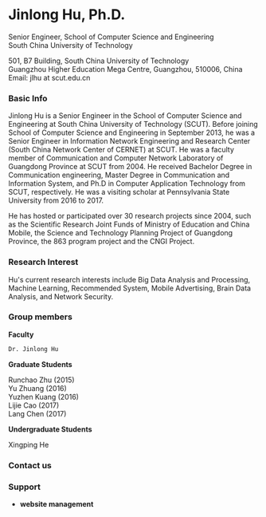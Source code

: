
# Jinlong Hu, Ph.D.
Senior Engineer, School of Computer Science and Engineering <br>
South China University of Technology

501, B7 Building, South China University of Technology<br>
Guangzhou Higher Education Mega Centre, Guangzhou, 510006, China <br>
Email: jlhu at scut.edu.cn 

### Basic Info
Jinlong Hu is a Senior Engineer in the School of Computer Science and Engineering at South China University of Technology (SCUT). Before joining School of Computer Science and Engineering in September 2013, he was a Senior Engineer in Information Network Engineering and Research Center (South China Network Center of CERNET) at SCUT. He was a faculty member of Communication and Computer Network Laboratory of Guangdong Province at SCUT from 2004. He received Bachelor Degree in Communication engineering, Master Degree in Communication and Information System, and Ph.D in Computer Application Technology from SCUT, respectively. He was a visiting scholar at Pennsylvania State University from 2016 to 2017.

He has hosted or participated over 30 research projects since 2004, such as the Scientific Research Joint Funds of Ministry of Education and China Mobile, the Science and Technology Planning Project of Guangdong Province, the 863 program project and the CNGI Project. 

### Research Interest
Hu's current research interests include Big Data Analysis and Processing, Machine Learning, Recommended System, Mobile Advertising, Brain Data Analysis, and Network Security.

### Group members
**Faculty**

```markdown
Dr. Jinlong Hu
```

**Graduate Students**  
  
Runchao Zhu (2015) <br>
Yu Zhuang (2016) <br>
Yuzhen Kuang (2016) <br>
Lijie Cao (2017) <br>
Lang Chen (2017) <br>

**Undergraduate Students**  
  
  Xingping He

### Contact us


### Support 
- **website management**





